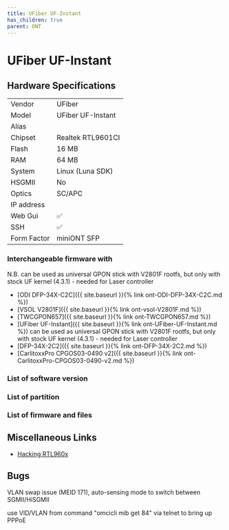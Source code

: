 ```yaml
---
title: UFiber UF-Instant
has_children: true
parent: ONT
---
```


# UFiber UF-Instant

## Hardware Specifications

|          |               |
|----------|---------------|
| Vendor   | UFiber        |
| Model    |  UFiber UF-Instant      |
| Alias | |
| Chipset  | Realtek RTL9601CI |
| Flash | 16 MB |
| RAM | 64 MB |
| System | Linux (Luna SDK) |
| HSGMII | No |
| Optics | SC/APC |
| IP address |   |
| Web Gui | ✅ |
| SSH | ✅ |
| Form Factor | miniONT SFP |

### Interchangeable firmware with

N.B. can be used as universal GPON stick with V2801F rootfs, but only with stock UF kernel (4.3.1) - needed for Laser controller

- [ODI DFP-34X-C2C]({{ site.baseurl }}{% link ont-ODI-DFP-34X-C2C.md %})
- [VSOL V2801F]({{ site.baseurl }}{% link ont-vsol-V2801F.md %})
- [TWCGPON657]({{ site.baseurl }}{% link ont-TWCGPON657.md %})
- [UFiber UF-Instant]({{ site.baseurl }}{% link ont-UFiber-UF-Instant.md %}) can be used as universal GPON stick with V2801F rootfs, but only with stock UF kernel (4.3.1) - needed for Laser controller
- [DFP-34X-2C2]({{ site.baseurl }}{% link ont-DFP-34X-2C2.md %})
- [CarlitoxxPro CPGOS03-0490 v2]({{ site.baseurl }}{% link ont-CarlitoxxPro-CPGOS03-0490-v2.md %})
### List of software version
### List of partition
### List of firmware and files
## Miscellaneous Links

- [Hacking RTL960x](https://github.com/Anime4000/RTL960x)

## Bugs

VLAN swap issue (MEID 171), auto-sensing mode to switch between SGMII/HiSGMII

use VID/VLAN from command "omcicli mib get 84" via telnet to bring up PPPoE

